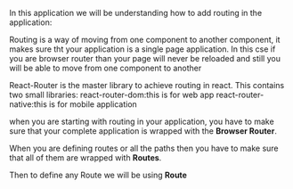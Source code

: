 In this application we will be understanding how to add routing in the application:

Routing is a way of moving from one component to another component, it makes sure tht your application is a single page application. In this cse if you are browser router than your page will never be reloaded and still you will be able to move from one component to another

React-Router is the master library to achieve routing in react.
This contains two small libraries:
react-router-dom:this is for web app
react-router-native:this is for mobile application

when you are starting with routing in your application, you have to make sure that your complete application is wrapped with the **Browser Router**.

When you are defining routes or all the paths then you have to make sure that all of them are wrapped with **Routes**.

Then to define any Route we will be using **Route**
